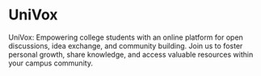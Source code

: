 # UniVox
UniVox: Empowering college students with an online platform for open discussions, idea exchange, and community building. Join us to foster personal growth, share knowledge, and access valuable resources within your campus community.
